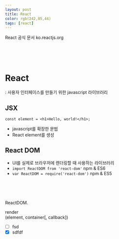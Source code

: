 ```yaml
---
layout: post
title: React
color: rgb(242,85,44)
tags: [react]
---
```

React 공식 문서 
ko.reactjs.org
<br>
<br>
<br>
<br>
<br>

# React
: 사용자 인터페이스를 만들기 위한 javascript 라이브러리

## JSX

`const element = <h1>Hello, world!</h1>;`
- javascript를 확장한 문법
- React element를 생성

## React DOM
- UI를 실제로 브라우저에 렌더링할 때 사용하는 라이브러리
- `import ReactDOM from 'react-dom'` npm & ES6
- `var ReactDOM = require('react-dom')` npm & ES5
<br>
<br>
<br>

ReactDOM.<div color='blue'>render</div>(element, container[, callback])


- [ ] fsd
- [x] sdfdf